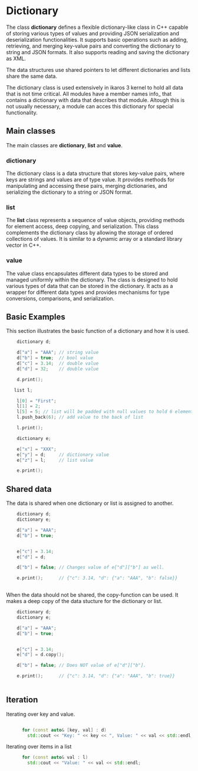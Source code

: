 Dictionary
==============

The class **dictionary** defines a flexible dictionary-like class in C++ capable of storing various types of values and providing JSON serialization and deserialization functionalities. It supports basic operations such as adding, retrieving, and merging key-value pairs and converting the dictionary to string and JSON formats. It also supports reading and saving the dictionary as XML.

The data structures use shared pointers to let different dictionaries and lists share the same data.

The dictionary class is used extensively in ikaros 3 kernel to hold all data that is not time critical. All modules have a member names info_ that contains a dictionary with data that describes that module. Altough this is not usually necessary, a module can acces this dictionary for special functionality.

## Main classes

The main classes are **dictionary**, **list** and **value**.

### dictionary

The dictionary class is a data structure that stores key-value pairs, where keys are strings and values are of type value. It provides methods for manipulating and accessing these pairs, merging dictionaries, and serializing the dictionary to a string or JSON format.

### list

The **list** class represents a sequence of value objects, providing methods for element access, deep copying, and serialization. This class complements the dictionary class by allowing the storage of ordered collections of values. It is similar to a dynamic array or a standard library vector in C++.

### value

The value class encapsulates different data types to be stored and managed uniformly within the dictionary. The class is designed to hold various types of data that can be stored in the dictionary. It acts as a wrapper for different data types and provides mechanisms for type conversions, comparisons, and serialization.

## Basic Examples

This section illustrates the basic function of a dictionary and how it is used.

```C++
    dictionary d;

    d["a"] = "AAA"; // string value
    d["b"] = true;  // bool value
    d["c"] = 3.14;  // double value
    d["d"] = 32;    // double value

    d.print();

   list l;

    l[0] = "First";
    l[1] = 2;
    l[5] = 5; // list will be padded with null values to hold 6 elements
    l.push_back(6); // add value to the back of list

    l.print();

    dictionary e;

    e["x"] = "XXX";
    e["y"] = d;     // dictionary value
    e["z"] = l;     // list value

    e.print();
```

## Shared data

The data is shared when one dictionary or list is assigned to another.

```C++
    dictionary d;
    dictionary e;

    d["a"] = "AAA";
    d["b"] = true;


    e["c"] = 3.14;
    e["d"] = d;

    d["b"] = false; // Changes value of e["d"]["b"] as well.

    e.print();      // {"c": 3.14, "d": {"a": "AAA", "b": false}}
 
```

When the data should not be shared, the copy-function can be used. It makes a deep copy of the data stucture for the dictionary or list.


```C++
    dictionary d;
    dictionary e;

    d["a"] = "AAA";
    d["b"] = true;


    e["c"] = 3.14;
    e["d"] = d.copy();

    d["b"] = false; // Does NOT value of e["d"]["b"].

    e.print();      // {"c": 3.14, "d": {"a": "AAA", "b": true}}
 
```

## Iteration

Iterating over key and value.

```C++

      for (const auto& [key, val] : d)
        std::cout << "Key: " << key << ", Value: " << val << std::endl;
```

Iterating over items in a list

```C++
      for (const auto& val : l)
        std::cout << "Value: " << val << std::endl;
```



